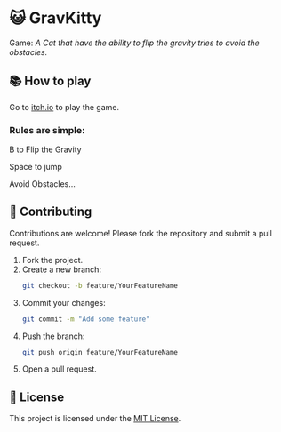 # 😺 GravKitty
Game: *A Cat that have the ability to flip the gravity tries to avoid the obstacles.*


## 📚 How to play  
Go to 
[itch.io](https://rinogodson.itch.io/gravkitty) to play the game.

### Rules are simple:
B to Flip the Gravity

Space to jump

Avoid Obstacles...

## 🤝 Contributing  
Contributions are welcome! Please fork the repository and submit a pull request.  

1. Fork the project.  
2. Create a new branch:  
   ```bash
   git checkout -b feature/YourFeatureName
   ```
3. Commit your changes:  
   ```bash
   git commit -m "Add some feature"
   ```
4. Push the branch:  
   ```bash
   git push origin feature/YourFeatureName
   ```
5. Open a pull request.

## 📄 License  
This project is licensed under the [MIT License](LICENSE).
